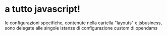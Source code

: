 a tutto javascript!
===================

le configurazioni specifiche, contenute nella cartella "layouts" e jsbusiness, sono delegate alle singole istanze di configurazione custom di opendams  

